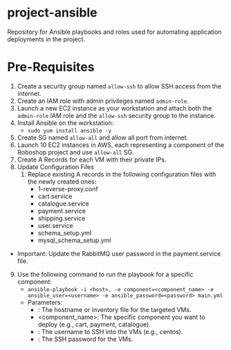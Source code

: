 # project-ansible
Repository for Ansible playbooks and roles used for automating application deployments in the project.



# Pre-Requisites
1. Create a security group named `allow-ssh` to allow SSH access from the internet.
2. Create an IAM role with admin privileges named `admin-role`.
3. Launch a new EC2 instance as your workstation and attach both the `admin-role` IAM role and the `allow-ssh` security group to the instance.
4. Install Ansible on the workstation:
   * `sudo yum install ansible -y`
5. Create SG named `allow-all` and allow all port from internet.
6. Launch 10 EC2 instances in AWS, each representing a component of the Roboshop project and use `allow-all` SG.
7. Create A Records for each VM with their private IPs.
8. Update Configuration Files
   1. Replace existing A records in the following configuration files with the newly created ones:
      - 1-reverse-proxy.conf
      - cart.service
      - catalogue.service
      - payment.service
      - shipping.service
      - user.service
      - schema_setup.yml
      - mysql_schema_setup.yml
* Important: Update the RabbitMQ user password in the payment.service file.

9. Use the following command to run the playbook for a specific component:
   - `ansible-playbook -i <host>, -e component=<component_name> -e ansible_user=<username> -e ansible_password=<password> main.yml
   `
   * Parameters:
     - <host>: The hostname or inventory file for the targeted VMs.
     - <component_name>: The specific component you want to deploy (e.g., cart, payment, catalogue).
     - <username>: The username to SSH into the VMs (e.g., centos).
     - <password>: The SSH password for the VMs.